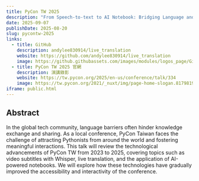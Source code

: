 ```yaml
---
title: PyCon TW 2025
description: "From Speech-to-text to AI Notebook: Bridging Language and Technology at PyCon Taiwan"
date: 2025-09-07
publishDate: 2025-08-20
slug: pycontw-2025
links:
  - title: GitHub
    description: andylee830914/live_translation
    website: https://github.com/andylee830914/live_translation
    image: https://github.githubassets.com/images/modules/logos_page/GitHub-Mark.png
  - title: PyCon TW 2025 官網
    description: 演講錄影
    website: https://tw.pycon.org/2025/en-us/conference/talk/334
    image: https://tw.pycon.org/2021/_nuxt/img/page-home-slogan.8179819.png
iframe: public.html
---
```


## Abstract

In the global tech community, language barriers often hinder knowledge exchange and sharing. As a local conference, PyCon Taiwan faces the challenge of attracting Pythonists from around the world and fostering meaningful interactions. This talk will review the technological advancements of PyCon TW from 2023 to 2025, covering topics such as video subtitles with Whisper, live translation, and the application of AI-powered notebooks. We will explore how these technologies have gradually improved the accessibility and interactivity of the conference.
